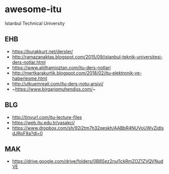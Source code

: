 # awesome-itu
Istanbul Technical University
## EHB
- https://burakkurt.net/dersler/
- http://ramazanaktas.blogspot.com/2015/09/istanbul-teknik-universitesi-ders-notlar.html
- https://www.aliilhamioztan.com/itu-ders-notlari
- http://mertkarakurtjk.blogspot.com/2018/02/itu-elektronik-ve-haberlesme.html
- http://utkuemreali.com/itu-ders-notu-arsivi/
- ~https://www.birgaripmuhendiss.com/~

## BLG
- http://tinyurl.com/itu-lecture-files
- https://web.itu.edu.tr/yasakci/
- https://www.dropbox.com/sh/92i2tm7h32qeskh/AABbR4NUVoUWvZjdIsdJRpF9a?dl=0

## MAK
- https://drive.google.com/drive/folders/0B8Sez2nul1ckRmZOZ1ZVQVNudVE
